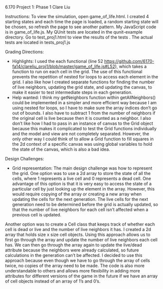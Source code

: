 6.170 Project 1: Phase 1
Clare Liu

Instructions:
To view the simulation, open game_of_life.html. I created 4 starting states and each time the page is loaded, a random starting state will be chosen, so refresh the page to see another pattern. My JavaScript code is in game_of_life.js. My QUnit tests are located in the qunit-example directory.  Go to test_proj1.html to view the results of the tests . The actual tests are located in tests_proj1.js

Grading Directions:
- Highlights: I used the each functional (line 52 https://github.com/6170-fa14/clareliu_proj1/blob/master/game_of_life.js#L52), which takes a function to run on each cell in the grid. The use of this functional prevents the repetition of nested for loops to access each element in the grid. I also like how I created separate functions for finding the number of live neighbors, updating the grid state, and updating the canvas, to make it easier to test intermediate steps in each generation.
- Help wanted: I think my getNeighbors function within getAllNeighbors() could be implemented in a  simpler and more efficient way because I am using nested for loops, so I have to make sure the array indices don’t go out of bounds. I also have to subtract 1 from the number of neighbors if the original cell is live because then it is counted as a neighbor.
I also don’t like how I had to pass in an instance of canvas to the Grid object because this makes it complicated to test the Grid functions individually and the model and view are not completely separated. However, the only other way I could think of to allow a Grid function to fill squares in the 2d context of a specific canvas was using global variables to hold the state of the canvas, which is also a bad idea.

Design Challenges:
- Grid representation:  The main design challenge was how to represent the grid. One option was to use a 2d array to store the state of all the cells, where 1 represents a live cell and 0 represents a dead cell. One advantage of this option is that it is very easy to access the state of a particular cell by just looking up the element in the array. However, this would require copying of the array or creating a new array when updating the cells for the next generation. The live cells for the next generation need to be determined before the grid is actually updated, so that the number of live neighbors for each cell isn’t affected when a previous cell is updated.

Another option was to create a Cell class that keeps track of whether each cell is dead or live and the number of live neighbors it has. I created a 2d array that holds size x size cell objects.  Using this approach allows us to first go through the array and update the number of live neighbors each cell has. We can then go through the array again to update the live/dead attribute because the neighbors were already calculated, so future calculations in the generation can’t be affected. I decided to use this approach because even though we have to go through the array of cells twice, no copies of the array need to be made. The code is also more understandable to others and allows more flexibility in adding more attributes for different versions of the game in the future if we have an array of cell objects instead of an array of 1’s and 0’s.

